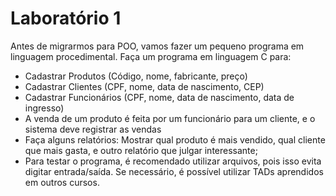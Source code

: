 # Laboratório 1

Antes de migrarmos para POO, vamos fazer um pequeno programa em linguagem procedimental. Faça um programa em linguagem C para:

- Cadastrar Produtos (Código, nome, fabricante, preço)
- Cadastrar Clientes (CPF, nome, data de nascimento, CEP)
- Cadastrar Funcionários (CPF, nome, data de nascimento, data de ingresso)
- A venda de um produto é feita por um funcionário para um cliente, e o sistema deve registrar as vendas
- Faça alguns relatórios: Mostrar qual produto é mais vendido, qual cliente que mais gasta, e outro relatório que julgar interessante;
- Para testar o programa, é recomendado utilizar arquivos, pois isso evita digitar entrada/saída. Se necessário, é possível utilizar TADs aprendidos em outros cursos.
